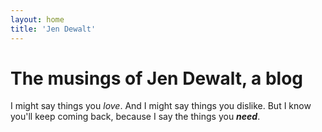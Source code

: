 ```yaml
---
layout: home
title: 'Jen Dewalt'
---
```


# The musings of Jen Dewalt, a blog

I might say things you *love*. And I might say things you dislike. But I know you'll keep coming back, because I say the things you ***need***.

